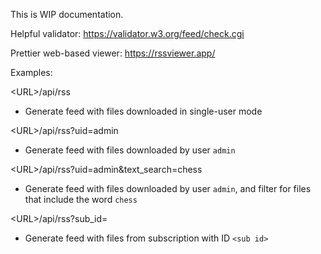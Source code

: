 This is WIP documentation.

Helpful validator: https://validator.w3.org/feed/check.cgi

Prettier web-based viewer: https://rssviewer.app/

Examples:

\<URL\>/api/rss
* Generate feed with files downloaded in single-user mode

\<URL\>/api/rss?uid=admin
* Generate feed with files downloaded by user `admin`

\<URL\>/api/rss?uid=admin&text_search=chess
* Generate feed with files downloaded by user `admin`, and filter for files that include the word `chess`

\<URL\>/api/rss?sub_id=<sub id>
* Generate feed with files from subscription with ID `<sub id>`